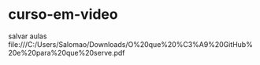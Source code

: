 # curso-em-video
salvar aulas 
file:///C:/Users/Salomao/Downloads/O%20que%20%C3%A9%20GitHub%20e%20para%20que%20serve.pdf
